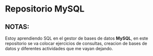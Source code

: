# Repositorio MySQL

## NOTAS:
Estoy aprendiendo SQL en el gestor de bases de datos **MySQL**, en este repositorio se va 
colocar ejercicios de consultas, creacion de bases de datos y diferentes actividades que me vayan
dejando.